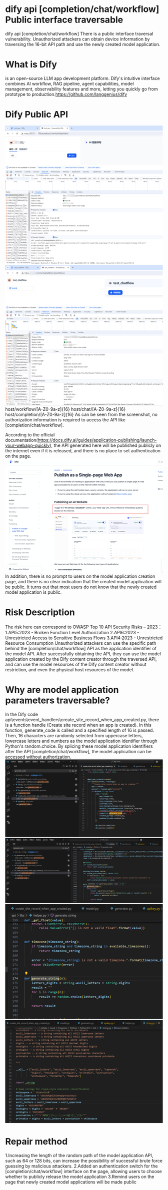 # dify api [completion/chat/workflow] Public interface traversable
dify api [completion/chat/workflow] There is a public interface traversal vulnerability. Unauthorized attackers can obtain device information by traversing the 16-bit API path and use the newly created model application.
# What is Dify 
is an open-source LLM app development platform. Dify's intuitive interface combines AI workflow, RAG pipeline, agent capabilities, model management, observability features and more, letting you quickly go from prototype to production.https://github.com/langgenius/dify

# Dify Public API
![image](https://github.com/happy0717/dify_api_-completion-chat-workflow-_Public_interface_traversable/blob/main/img/Snipaste_2025-03-12_17-51-28.png)
![image](https://github.com/happy0717/dify_api_-completion-chat-workflow-_Public_interface_traversable/blob/main/img/Snipaste_2025-03-12_17-55-34.png)
host/workflow/[A-Z0-9a-z]{16}
host/chat/[A-Z0-9a-z]{16}
host/completion/[A-Z0-9a-z]{16}
As can be seen from the screenshot, no authorization information is required to access the API like  [completion/chat/workflow].

According to the official documentation(https://docs.dify.ai/guides/application-publishing/launch-your-webapp-quickly), the API generated here will be published publicly on the internet even if it is released, and there is no place to set authentication on the page.
![image](https://github.com/happy0717/dify_api_-completion-chat-workflow-_Public_interface_traversable/blob/main/img/Snipaste_2025-03-12_18-00-24.png)
In addition, there is no prompt to users on the model application creation page, and there is no clear indication that the created model application will be public. It turns out that most users do not know that the newly created model application is public.
# Risk Description
The risk here can correspond to OWASP Top 10 API Security Risks – 2023：1.API5:2023 - Broken Function Level Authorization 2.API6:2023 - Unrestricted Access to Sensitive Business Flows 3.API4:2023 - Unrestricted Resource Consumption
Unauthorized attackers can use the specific path behind the [completion/chat/workflow] API as the application identifier of the model API. After successfully obtaining the API, they can use the model application created by the Dify content creator through the traversed API, and can use the model resources of the Dify content creator without restriction, and even the physical host resources of the model.
# Why are model application parameters traversable?
In the Dify code api\events\event_handlers\create_site_record_when_app_created.py, there is a function handle (Create site record when an app is created). In this function, generate_code is called and a specified length of 16 is passed. Then, 16 characters are randomly selected from uppercase letters, lowercase letters and numbers as the model application identifier through Python's random.choice. By splicing these model application identifiers after the API [completion/chat/workflow], the model application can be accessed without authorization.
![image](https://github.com/happy0717/dify_api_-completion-chat-workflow-_Public_interface_traversable/blob/main/img/Snipaste_2025-03-12_18-11-43.png)
![image](https://github.com/happy0717/dify_api_-completion-chat-workflow-_Public_interface_traversable/blob/main/img/Snipaste_2025-03-12_18-11-55.png)
![image](http://github.com/happy0717/dify_api_-completion-chat-workflow-_Public_interface_traversable/blob/main/img/Snipaste_2025-03-12_18-12-11.png)
![image](https://github.com/happy0717/dify_api_-completion-chat-workflow-_Public_interface_traversable/blob/main/img/Snipaste_2025-03-12_18-12-31.png)
# Repair method
1.Increasing the length of the random path of the model application API, such as 64 or 128 bits, can increase the possibility of successful brute force guessing by malicious attackers.
2.Added an authentication switch for the [completion/chat/workflow] interface on the page, allowing users to choose whether to publicly release the model application
3.Remind users on the page that newly created model applications will be made public
